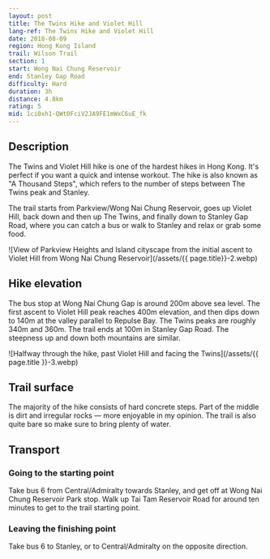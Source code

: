 ```yaml
---
layout: post
title: The Twins Hike and Violet Hill
lang-ref: The Twins Hike and Violet Hill
date: 2018-08-09
region: Hong Kong Island
trail: Wilson Trail
section: 1
start: Wong Nai Chung Reservoir
end: Stanley Gap Road
difficulty: Hard
duration: 3h
distance: 4.8km
rating: 5
mid: 1ci0xh1-QWt0FciV2JA9FE1mWxC6uE_fk
---
```


## Description

The Twins and Violet Hill hike is one of the hardest hikes in Hong Kong. It's perfect if you want a quick and intense workout. The hike is also known as "A Thousand Steps", which refers to the number of steps between The Twins peak and Stanley. 

The trail starts from Parkview/Wong Nai Chung Reservoir, goes up Violet Hill, back down and then up The Twins, and finally down to Stanley Gap Road, where you can catch a bus or walk to Stanley and relax or grab some food.

![View of Parkview Heights and Island cityscape from the initial ascent to Violet Hill from Wong Nai Chung Reservoir](/assets/{{ page.title}}-2.webp)

## Hike elevation

The bus stop at Wong Nai Chung Gap is around 200m above sea level. The first ascent to Violet Hill peak reaches 400m elevation, and then dips down to 140m at the valley parallel to Repulse Bay. The Twins peaks are roughly 340m and 360m. The trail ends at 100m in Stanley Gap Road. The steepness up and down both mountains are similar.

![Halfway through the hike, past Violet Hill and facing the Twins](/assets/{{ page.title }}-3.webp)

## Trail surface

The majority of the hike consists of hard concrete steps. Part of the middle is dirt and irregular rocks — more enjoyable in my opinion. The trail is also quite bare so make sure to bring plenty of water.

## Transport

### Going to the starting point

Take bus 6 from Central/Admiralty towards Stanley, and get off at Wong Nai Chung Reservoir Park stop. Walk up Tai Tam Reservoir Road for around ten minutes to get to the trail starting point.

### Leaving the finishing point

Take bus 6 to Stanley, or to Central/Admiralty on the opposite direction.